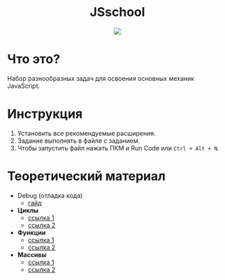 <h1 align="center">JSschool</h1>
<p align="center">
  
  <img src="https://user-images.githubusercontent.com/11502258/161816072-0f3a81d6-fe0e-46da-8d31-51e87614ca63.png">
</p>

# Что это?
Набор разнообразных задач для освоения основных механик JavaScript.

# Инструкция
1. Установить все рекомендуемые расширения.
2. Задание выполнять в файле с заданием.
3. Чтобы запустить файл нажать ПКМ и Run Code или ```Ctrl + Alt + N```.

# Теоретический материал
- Debug (отладка кода)
  - [гайд](https://code.visualstudio.com/docs/editor/debugging) 
- **Циклы**
  - [ссылка 1](https://learn.javascript.ru/while-for)
  - [ссылка 2](https://developer.mozilla.org/ru/docs/Web/JavaScript/Guide/Loops_and_iteration)
- **Функции**
  - [ссылка 1](https://learn.javascript.ru/function-basics)
  - [ссылка 2](https://developer.mozilla.org/ru/docs/Web/JavaScript/Guide/Functions)
- **Массивы**
  - [ссылка 1](https://learn.javascript.ru/array)
  - [ссылка 2](https://developer.mozilla.org/ru/docs/Web/JavaScript/Reference/Global_Objects/Array)
